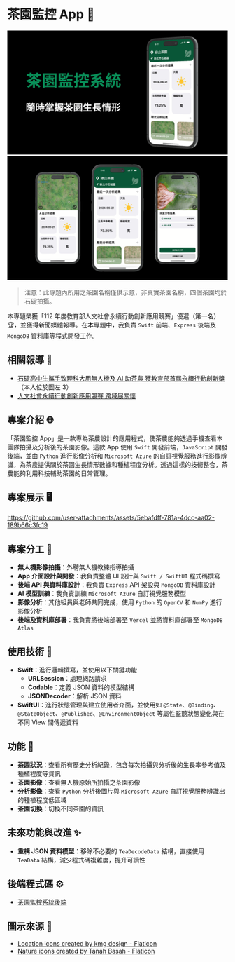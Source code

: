 # 茶園監控 App 🌿

![App Poster](./assets/poster.png)
![App Interface](./assets/app_interfaces.png)

> 注意：此專題內所用之茶園名稱僅供示意，非真實茶園名稱，四個茶園均於石碇拍攝。

本專題榮獲「112 年度教育部人文社會永續行動創新應用競賽」優選（第一名）🏆，並獲得新聞媒體報導。在本專題中，我負責 `Swift` 前端、`Express` 後端及 `MongoDB` 資料庫等程式開發工作。

## 相關報導 📰

- [石碇高中生攜手致理科大用無人機及 AI 助茶農 獲教育部首屆永續行動創新獎](https://news.ltn.com.tw/news/life/breakingnews/4752180)（本人位於圖左 3）
- [人文社會永續行動創新應用競賽 跨域展關懷](https://tw.news.yahoo.com/人文社會永續行動創新應用競賽-跨域展關懷-095234806.html)

## 專案介紹 🌐

「茶園監控 App」是一款專為茶農設計的應用程式，使茶農能夠透過手機查看本團隊拍攝及分析後的茶園影像。這款 App 使用 `Swift` 開發前端，`JavaScript` 開發後端，並由 `Python` 進行影像分析和 `Microsoft Azure` 的自訂視覺服務進行影像辨識，為茶農提供關於茶園生長情形數據和種植程度分析。透過這樣的技術整合，茶農能夠利用科技輔助茶園的日常管理。

## 專案展示 🖥

https://github.com/user-attachments/assets/5ebafdff-781a-4dcc-aa02-189b66c3fc19

## 專案分工 🤝

- **無人機影像拍攝**：外聘無人機教練指導拍攝
- **App 介面設計與開發**：我負責整體 UI 設計與 `Swift / SwiftUI` 程式碼撰寫
- **後端 API 與資料庫設計**：我負責 `Express` API 架設與 `MongoDB` 資料庫設計
- **AI 模型訓練**：我負責訓練 `Microsoft Azure` 自訂視覺服務模型
- **影像分析**：其他組員與老師共同完成，使用 `Python` 的 `OpenCV` 和 `NumPy` 進行影像分析
- **後端及資料庫部署**：我負責將後端部署至 `Vercel` 並將資料庫部署至 `MongoDB Atlas`

## 使用技術 🔧

- **Swift**：進行邏輯撰寫，並使用以下關鍵功能
  - **URLSession**：處理網路請求
  - **Codable**：定義 JSON 資料的模型結構
  - **JSONDecoder**：解析 JSON 資料
- **SwiftUI**：進行狀態管理與建立使用者介面，並使用如 `@State`、`@Binding`、`@StateObject`、`@Published`、`@EnvironmentObject` 等屬性監聽狀態變化與在不同 View 間傳遞資料

## 功能 🚀

- **茶園狀況**：查看所有歷史分析紀錄，包含每次拍攝與分析後的生長率參考值及種植程度等資訊
- **茶園影像**：查看無人機原始所拍攝之茶園影像
- **分析影像**：查看 `Python` 分析後圖片與 `Microsoft Azure` 自訂視覺服務辨識出的種植程度低區域
- **茶園切換**：切換不同茶園的資訊

## 未來功能與改進 ✨

- **重構 JSON 資料模型**：移除不必要的 `TeaDecodeData` 結構，直接使用 `TeaData` 結構，減少程式碼複雜度，提升可讀性

## 後端程式碼 ⚙️

- [茶園監控系統後端](https://github.com/yuxnzs/Tea-Backend)

## 圖示來源 🌟

- [Location icons created by kmg design - Flaticon](https://www.flaticon.com/free-icons/location)
- [Nature icons created by Tanah Basah - Flaticon](https://www.flaticon.com/free-icons/nature)
